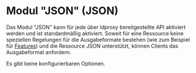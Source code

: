 # Modul "JSON" (JSON)

Das Modul "JSON" kann für jede über ldproxy bereitgestellte API aktiviert werden und ist standardmäßig aktiviert. Soweit für eine Ressource keine speziellen Regelungen für die Ausgabeformate bestehen (wie zum Beispiel für [Features](geojson.md)) und die Ressource JSON unterstützt, können Clients das Ausgabeformat anfordern.

Es gibt keine konfigurierbaren Optionen.
